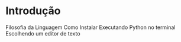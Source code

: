 # Introdução 
Filosofia da Linguagem
Como Instalar
Executando Python no terminal
Escolhendo um editor de texto


